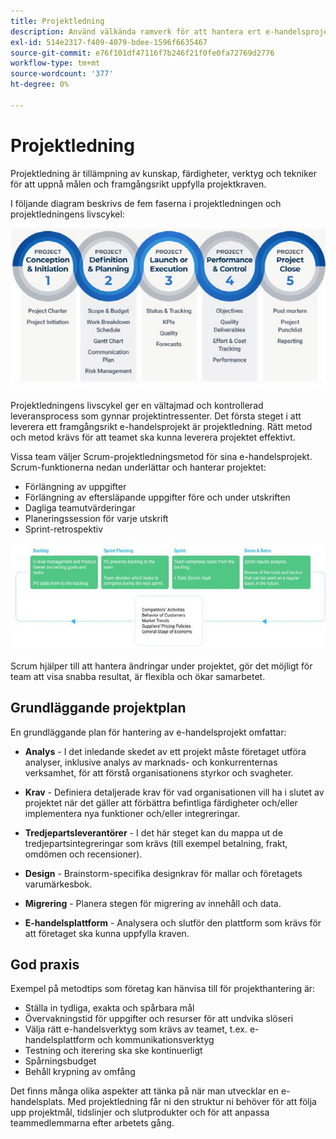 ```yaml
---
title: Projektledning
description: Använd välkända ramverk för att hantera ert e-handelsprojekt.
exl-id: 514e2317-f409-4079-bdee-1596f6635467
source-git-commit: e76f101df47116f7b246f21f0fe0fa72769d2776
workflow-type: tm+mt
source-wordcount: '377'
ht-degree: 0%

---
```


# Projektledning

Projektledning är tillämpning av kunskap, färdigheter, verktyg och tekniker för att uppnå målen och framgångsrikt uppfylla projektkraven.

I följande diagram beskrivs de fem faserna i projektledningen och projektledningens livscykel:

![Livscykeldiagram för projekthantering](../../assets/playbooks/project-management-lifecycle.png)

Projektledningens livscykel ger en vältajmad och kontrollerad leveransprocess som gynnar projektintressenter. Det första steget i att leverera ett framgångsrikt e-handelsprojekt är projektledning. Rätt metod och metod krävs för att teamet ska kunna leverera projektet effektivt.


Vissa team väljer Scrum-projektledningsmetod för sina e-handelsprojekt. Scrum-funktionerna nedan underlättar och hanterar projektet:

- Förlängning av uppgifter
- Förlängning av eftersläpande uppgifter före och under utskriften
- Dagliga teamutvärderingar
- Planeringssession för varje utskrift
- Sprint-retrospektiv

![Krusning av Flexibel livscykel ](../../assets/playbooks/scrum-lifecycle.png)

Scrum hjälper till att hantera ändringar under projektet, gör det möjligt för team att visa snabba resultat, är flexibla och ökar samarbetet.

## Grundläggande projektplan

En grundläggande plan för hantering av e-handelsprojekt omfattar:

- **Analys** - I det inledande skedet av ett projekt måste företaget utföra analyser, inklusive analys av marknads- och konkurrenternas verksamhet, för att förstå organisationens styrkor och svagheter.

- **Krav** - Definiera detaljerade krav för vad organisationen vill ha i slutet av projektet när det gäller att förbättra befintliga färdigheter och/eller implementera nya funktioner och/eller integreringar.

- **Tredjepartsleverantörer** - I det här steget kan du mappa ut de tredjepartsintegreringar som krävs (till exempel betalning, frakt, omdömen och recensioner).

- **Design** - Brainstorm-specifika designkrav för mallar och företagets varumärkesbok.

- **Migrering** - Planera stegen för migrering av innehåll och data.

- **E-handelsplattform** - Analysera och slutför den plattform som krävs för att företaget ska kunna uppfylla kraven.

## God praxis

Exempel på metodtips som företag kan hänvisa till för projekthantering är:

- Ställa in tydliga, exakta och spårbara mål
- Övervakningstid för uppgifter och resurser för att undvika slöseri
- Välja rätt e-handelsverktyg som krävs av teamet, t.ex. e-handelsplattform och kommunikationsverktyg
- Testning och iterering ska ske kontinuerligt
- Spårningsbudget
- Behåll krypning av omfång

Det finns många olika aspekter att tänka på när man utvecklar en e-handelsplats. Med projektledning får ni den struktur ni behöver för att följa upp projektmål, tidslinjer och slutprodukter och för att anpassa teammedlemmarna efter arbetets gång.
